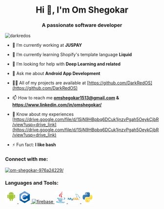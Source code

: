 <h1 align="center">Hi 👋, I'm Om Shegokar</h1>
<h3 align="center">A passionate software developer</h3>

<p align="left"> <img src="https://komarev.com/ghpvc/?username=darkredos&label=Profile%20views&color=0e75b6&style=flat" alt="darkredos" /> </p>

- 🔭 I’m currently working at **JUSPAY**

- 🌱 I’m currently learning Shopify's template language **Liquid**

- 🤝 I’m looking for help with **Deep Learning and related**

- 💬 Ask me about **Android App Development**

- 👨‍💻 All of my projects are available at [https://github.com/DarkRedOS](https://github.com/DarkRedOS)

- 📫 How to reach me **omshegokar1513@gmail.com & https://www.linkedin.com/in/omshegokar/**

- 📄 Know about my experiences [https://drive.google.com/file/d/1SjN9HBpbq6DCuk1jnzvPgah5OeykCjbR/view?usp=drive_link](https://drive.google.com/file/d/1SjN9HBpbq6DCuk1jnzvPgah5OeykCjbR/view?usp=drive_link)

- ⚡ Fun fact: **I like bash**

<h3 align="left">Connect with me:</h3>
<p align="left">
<a href="https://linkedin.com/in/om-shegokar-976a24229/" target="blank"><img align="center" src="https://raw.githubusercontent.com/rahuldkjain/github-profile-readme-generator/master/src/images/icons/Social/linked-in-alt.svg" alt="om-shegokar-976a24229/" height="30" width="40" /></a>
</p>

<h3 align="left">Languages and Tools:</h3>
<p align="left"> <a href="https://developer.android.com" target="_blank" rel="noreferrer"> <img src="https://raw.githubusercontent.com/devicons/devicon/master/icons/android/android-original-wordmark.svg" alt="android" width="40" height="40"/> </a> <a href="https://www.cprogramming.com/" target="_blank" rel="noreferrer"> <img src="https://raw.githubusercontent.com/devicons/devicon/master/icons/c/c-original.svg" alt="c" width="40" height="40"/> </a> <a href="https://firebase.google.com/" target="_blank" rel="noreferrer"> <img src="https://www.vectorlogo.zone/logos/firebase/firebase-icon.svg" alt="firebase" width="40" height="40"/> </a> <a href="https://www.java.com" target="_blank" rel="noreferrer"> <img src="https://raw.githubusercontent.com/devicons/devicon/master/icons/java/java-original.svg" alt="java" width="40" height="40"/> </a> <a href="https://www.mysql.com/" target="_blank" rel="noreferrer"> <img src="https://raw.githubusercontent.com/devicons/devicon/master/icons/mysql/mysql-original-wordmark.svg" alt="mysql" width="40" height="40"/> </a> <a href="https://www.python.org" target="_blank" rel="noreferrer"> <img src="https://raw.githubusercontent.com/devicons/devicon/master/icons/python/python-original.svg" alt="python" width="40" height="40"/> </a> </p><br><br>
